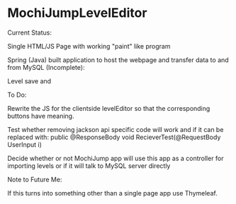 # MochiJumpLevelEditor

Current Status:

Single HTML/JS Page with working "paint" like program

Spring (Java) built application to host the webpage and transfer data to and from MySQL (Incomplete):

Level save and 

To Do:

Rewrite the JS for the clientside levelEditor so that the corresponding buttons have meaning.

Test whether removing jackson api specific code will work and if it can be replaced with:
	public @ResponseBody void RecieverTest(@RequestBody UserInput i)

Decide whether or not MochiJump app will use this app as a controller for importing levels or if it will talk to MySQL server directly

Note to Future Me:

If this turns into something other than a single page app use Thymeleaf.
